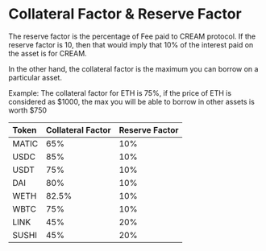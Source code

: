 # Collateral Factor & Reserve Factor

The reserve factor is the percentage of Fee paid to CREAM protocol. If the reserve factor is 10, then that would imply that 10% of the interest paid on the asset is for CREAM.

In the other hand, the collateral factor is the maximum you can borrow on a particular asset.

Example: The collateral factor for ETH is 75%, if the price of ETH is considered as $1000, the max you will be able to borrow in other assets is worth $750

| Token | Collateral Factor | Reserve Factor |
| :--- | :--- | :--- |
| MATIC | 65% | 10% |
| USDC | 85% | 10% |
| USDT | 75% | 10% |
| DAI | 80% | 10% |
| WETH | 82.5% | 10% |
| WBTC | 75% | 10% |
| LINK | 45% | 20% |
| SUSHI | 45% | 20% |

